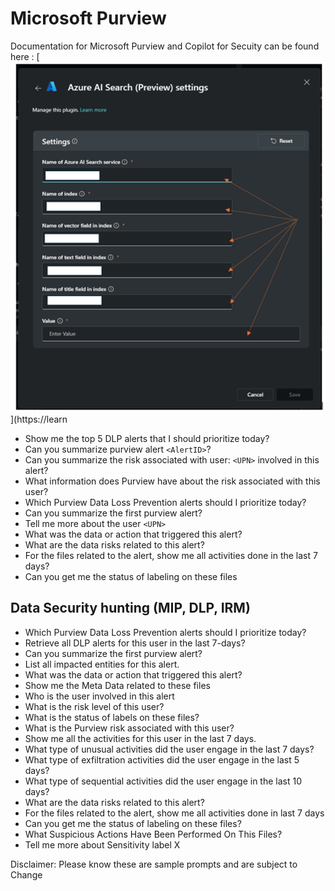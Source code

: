 
# Microsoft Purview
Documentation for Microsoft Purview and Copilot for Secuity can be found here : [![Microsoft Purview](https://github.com/Azure/Copilot-For-Security/blob/main/Images/KB%20Images/connectAzureindex.png)](https://learn

- Show me the top 5 DLP alerts that I should prioritize today?
- Can you summarize purview alert `<AlertID>`? 
- Can you summarize the risk associated with user: `<UPN>` involved in this alert?
- What information does Purview have about the risk associated with this user?
- Which Purview Data Loss Prevention alerts should I prioritize today?
- Can you summarize the first purview alert?
- Tell me more about the user `<UPN>`
- What was the data or action that triggered this alert?
- What are the data risks related to this alert?
- For the files related to the alert, show me all activities done in the last 7 days?
- Can you get me the status of labeling on these files

## Data Security hunting (MIP, DLP, IRM)
- Which Purview Data Loss Prevention alerts should I prioritize today?
- Retrieve all DLP alerts for this user in the last 7-days?
- Can you summarize the first purview alert?
- List all impacted entities for this alert.
- What was the data or action that triggered this alert?
- Show me the Meta Data related to these files
- Who is the user involved in this alert
- What is the risk level of this user?
- What is the status of labels on these files?
- What is the Purview risk associated with this user?
- Show me all the activities for this user in the last 7 days.
- What type of unusual activities did the user engage in the last 7 days?
- What type of exfiltration activities did the user engage in the last 5 days?
- What type of sequential activities did the user engage in the last 10 days?
- What are the data risks related to this alert?
- For the files related to the alert, show me all activities done in last 7 days
- Can you get me the status of labeling on these files?
- What Suspicious Actions Have Been Performed On This Files?
- Tell me more about Sensitivity label X

Disclaimer: Please know these are sample prompts and are subject to Change
